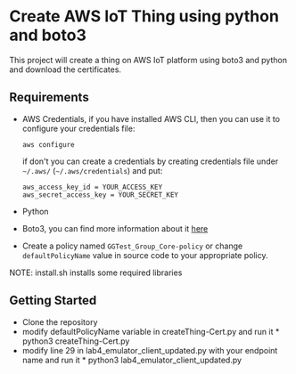 # Create AWS IoT Thing using python and boto3

This project will create a thing on AWS IoT platform using boto3 and python and download the certificates.

## Requirements

* AWS Credentials, if you have installed AWS CLI, then you can use it to configure your credentials file:

      aws configure

  if don't you can create a credentials by creating credentials file under `~/.aws/` (`~/.aws/credentials`) and put:
  
      aws_access_key_id = YOUR_ACCESS_KEY
      aws_secret_access_key = YOUR_SECRET_KEY
      
* Python
* Boto3, you can find more information about it [here](https://boto3.readthedocs.io/en/latest/guide/quickstart.html#installation)
* Create a policy named `GGTest_Group_Core-policy` or change `defaultPolicyName` value in source code to your appropriate policy.

NOTE: install.sh installs some required libraries

## Getting Started

* Clone the repository
* modify defaultPolicyName variable in createThing-Cert.py and run it
      * python3 createThing-Cert.py
* modify line 29 in lab4_emulator_client_updated.py with your endpoint name and run it
      * python3 lab4_emulator_client_updated.py